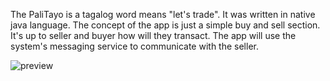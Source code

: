 The PaliTayo is a tagalog word means "let's trade". It was written in native java language. The concept of the app is just a simple buy and sell section. It's up to seller and buyer how will they transact. The app will use the system's messaging service to communicate with the seller.

![preview](https://cdn.jobs180.com/jobseekers/portfolios/7b70e648755df0e82045255a62b33268.png)
